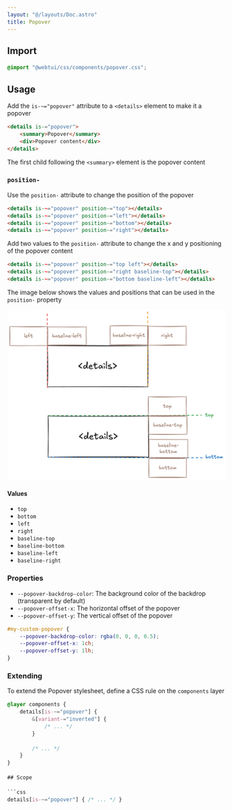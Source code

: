 ```yaml
---
layout: "@/layouts/Doc.astro"
title: Popover
---
```


## Import

```css
@import "@webtui/css/components/popover.css";
```

## Usage

Add the `is-~="popover"` attribute to a `<details>` element to make it a popover

```html
<details is-="popover">
    <summary>Popover</summary>
    <div>Popover content</div>
</details>
```

The first child following the `<summary>` element is the popover content

### `position-`

Use the `position-` attribute to change the position of the popover

```html
<details is-~="popover" position-="top"></details>
<details is-~="popover" position-="left"></details>
<details is-~="popover" position-="bottom"></details>
<details is-~="popover" position-="right"></details>
```

Add two values to the `position-` attribute to change the x and y positioning of the popover content

```html
<details is-~="popover" position-="top left"></details>
<details is-~="popover" position-="right baseline-top"></details>
<details is-~="popover" position-="bottom baseline-left"></details>
```

The image below shows the values and positions that can be used in the `position-` property

![popover-positioning.png](../../assets/popover-positioning.png)

#### Values

- `top`
- `bottom`
- `left`
- `right`
- `baseline-top`
- `baseline-bottom`
- `baseline-left`
- `baseline-right`

### Properties

- `--popover-backdrop-color`: The background color of the backdrop (transparent by default)
- `--popover-offset-x`: The horizontal offset of the popover
- `--popover-offset-y`: The vertical offset of the popover

```css
#my-custom-popover {
    --popover-backdrop-color: rgba(0, 0, 0, 0.5);
    --popover-offset-x: 1ch;
    --popover-offset-y: 1lh;
}
```

### Extending

To extend the Popover stylesheet, define a CSS rule on the `components` layer

```css
@layer components {
    details[is-~="popover"] {
        &[variant-="inverted"] {
            /* ... */
        }

        /* ... */
    }
}

## Scope

```css
details[is-~="popover"] { /* ... */ }
```
